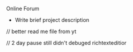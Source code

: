 Online Forum

- Write brief project description

// better read me file from yt

// 2 day pause still didn't debuged richtexteditior
